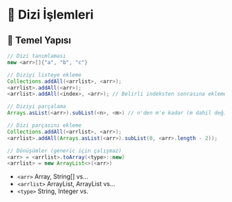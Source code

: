 # 📇 Dizi İşlemleri

## 🧱 Temel Yapısı

```java
// Dizi tanımlaması
new <arr>[]{"a", "b", "c"}

// Diziyi listeye ekleme
Collections.addAll(<arrlist>, <arr>);
<arrlist>.addAll(<arr>);
<arrlist>.addAll(<index>, <arr>); // Belirli indeksten sonrasına ekleme

// Diziyi parçalama
Arrays.asList(<arr>).subList(<n>, <m>) // n'den m'e kadar (m dahil değil)

// Dizi parçasını ekleme
Collections.addAll(<arrlist>, <arr>);
<arrlist>.addAll(Arrays.asList(<arr>).subList(0, <arr>.length - 2));

// Dönüşümler (generic için çalışmaz)
<arr> = <arrlist>.toArray(<type>::new)
<arrlist> = new ArrayList<>(<arr>)
```

* `<arr>` Array, String\[\] vs...
* `<arrlist>` ArrayList, ArrayList vs...
* `<type>` String, Integer vs.

